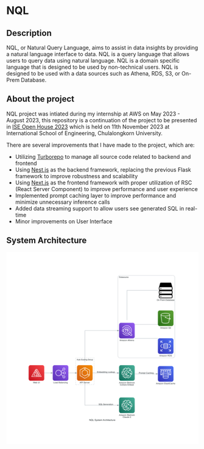 # NQL

## Description

NQL, or Natural Query Language, aims to assist in data insights by providing a natural language interface to data. NQL is a query language that allows users to query data using natural language. NQL is a domain specific language that is designed to be used by non-technical users. NQL is designed to be used with a data sources such as Athena, RDS, S3, or On-Prem Database.

## About the project

NQL project was intiated during my internship at AWS on May 2023 - August 2023, this repository is a continuation of the project to be presented in [ISE Open House 2023](https://web.facebook.com/ISEopenhouse/posts/pfbid02LydzRUfsJdg7w2YtNeysMMK33rvyZ597WwG4EFYmvVJMk9Yj55Q4rMTxTZpyNRHjl) which is held on 11th November 2023 at International School of Engineering, Chulalongkorn University.

There are several improvements that I have made to the project, which are:

- Utilizing [Turborepo](https://turbo.build/) to manage all source code related to backend and frontend
- Using [Nest.js](https://nestjs.com/) as the backend framework, replacing the previous Flask framework to improve robustness and scalability
- Using [Next.js](https://nextjs.org/) as the frontend framework with proper utilization of RSC (React Server Component) to improve performance and user experience
- Implemented prompt caching layer to improve performance and minimize unnecessary inference calls
- Added data streaming support to allow users see generated SQL in real-time
- Minor improvements on User Interface

## System Architecture

![System Architecture](./docs/diagram/nql_system_architecture.png)
